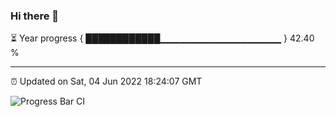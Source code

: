### Hi there 👋

⏳ Year progress { ████████████▁▁▁▁▁▁▁▁▁▁▁▁▁▁▁▁▁▁ } 42.40 %

---

⏰ Updated on Sat, 04 Jun 2022 18:24:07 GMT

![Progress Bar CI](https://github.com/ZhaoGui/ZhaoGui/workflows/Progress%20Bar%20CI/badge.svg)
